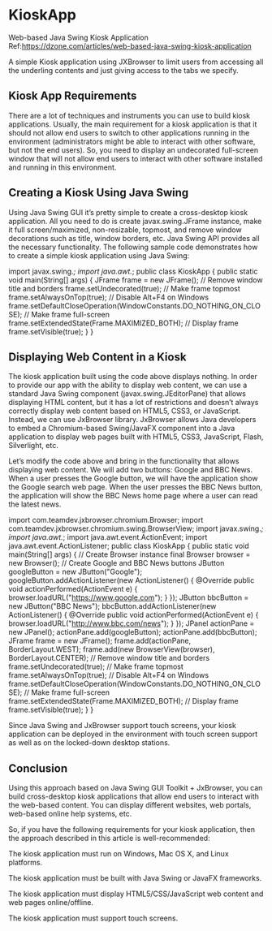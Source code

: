 # KioskApp
Web-based Java Swing Kiosk Application
Ref:https://dzone.com/articles/web-based-java-swing-kiosk-application

A simple Kiosk application using JXBrowser to limit users from accessing all the underling contents and just giving access to the tabs we specify.


## Kiosk App Requirements
There are a lot of techniques and instruments you can use to build kiosk applications. Usually, the main requirement for a kiosk application is that it should not allow end users to switch to other applications running in the environment (administrators might be able to interact with other software, but not the end users). So, you need to display an undecorated full-screen window that will not allow end users to interact with other software installed and running in this environment.

## Creating a Kiosk Using Java Swing
Using Java Swing GUI it’s pretty simple to create a cross-desktop kiosk application. All you need to do is create javax.swing.JFrame instance, make it full screen/maximized, non-resizable, topmost, and remove window decorations such as title, window borders, etc. Java Swing API provides all the necessary functionality. The following sample code demonstrates how to create a simple kiosk application using Java Swing:

import javax.swing.*;
import java.awt.*;
public class KioskApp {
    public static void main(String[] args) {
        JFrame frame = new JFrame();
        // Remove window title and borders
        frame.setUndecorated(true);
        // Make frame topmost
        frame.setAlwaysOnTop(true);
        // Disable Alt+F4 on Windows
        frame.setDefaultCloseOperation(WindowConstants.DO_NOTHING_ON_CLOSE);
        // Make frame full-screen
        frame.setExtendedState(Frame.MAXIMIZED_BOTH);
        // Display frame
        frame.setVisible(true);
    }
}

## Displaying Web Content in a Kiosk
The kiosk application built using the code above displays nothing. In order to provide our app with the ability to display web content, we can use a standard Java Swing component (javax.swing.JEditorPane) that allows displaying HTML content, but it has a lot of restrictions and doesn’t always correctly display web content based on HTML5, CSS3, or JavaScript. Instead, we can use JxBrowser library. JxBrowser allows Java developers to embed a Chromium-based Swing/JavaFX component into a Java application to display web pages built with HTML5, CSS3, JavaScript, Flash, Silverlight, etc.

Let’s modify the code above and bring in the functionality that allows displaying web content. We will add two buttons: Google and BBC News. When a user presses the Google button, we will have the application show the Google search web page. When the user presses the BBC News button, the application will show the BBC News home page where a user can read the latest news.

import com.teamdev.jxbrowser.chromium.Browser;
import com.teamdev.jxbrowser.chromium.swing.BrowserView;
import javax.swing.*;
import java.awt.*;
import java.awt.event.ActionEvent;
import java.awt.event.ActionListener;
public class KioskApp {
    public static void main(String[] args) {
        // Create Browser instance
        final Browser browser = new Browser();
        // Create Google and BBC News buttons
        JButton googleButton = new JButton("Google");
        googleButton.addActionListener(new ActionListener() {
            @Override
            public void actionPerformed(ActionEvent e) {
                browser.loadURL("https://www.google.com");
            }
        });
        JButton bbcButton = new JButton("BBC News");
        bbcButton.addActionListener(new ActionListener() {
            @Override
            public void actionPerformed(ActionEvent e) {
                browser.loadURL("http://www.bbc.com/news");
            }
        });
        JPanel actionPane = new JPanel();
        actionPane.add(googleButton);
        actionPane.add(bbcButton);
        JFrame frame = new JFrame();
        frame.add(actionPane, BorderLayout.WEST);
        frame.add(new BrowserView(browser), BorderLayout.CENTER);
        // Remove window title and borders
        frame.setUndecorated(true);
        // Make frame topmost
        frame.setAlwaysOnTop(true);
        // Disable Alt+F4 on Windows
        frame.setDefaultCloseOperation(WindowConstants.DO_NOTHING_ON_CLOSE);
        // Make frame full-screen
        frame.setExtendedState(Frame.MAXIMIZED_BOTH);
        // Display frame
        frame.setVisible(true);
    }
}

Since Java Swing and JxBrowser support touch screens, your kiosk application can be deployed in the environment with touch screen support as well as on the locked-down desktop stations.

## Conclusion
Using this approach based on Java Swing GUI Toolkit + JxBrowser, you can build cross-desktop kiosk applications that allow end users to interact with the web-based content. You can display different websites, web portals, web-based online help systems, etc.

So, if you have the following requirements for your kiosk application, then the approach described in this article is well-recommended:

The kiosk application must run on Windows, Mac OS X, and Linux platforms.

The kiosk application must be built with Java Swing or JavaFX frameworks.

The kiosk application must display HTML5/CSS/JavaScript web content and web pages online/offline.

The kiosk application must support touch screens.

